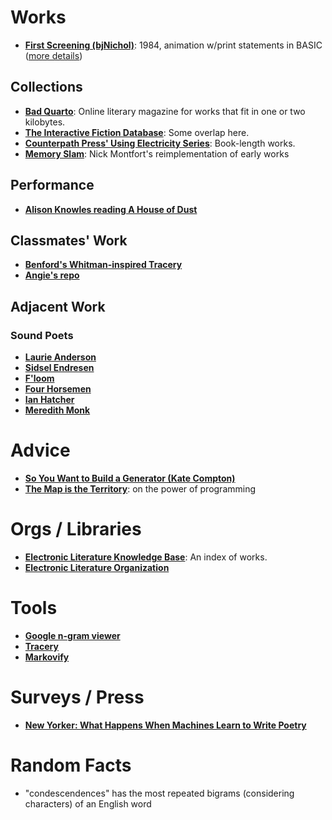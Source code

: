 # Works
* [**First Screening (bjNichol)**](https://www.youtube.com/watch?v=rEdUSQ7WCSM): 1984, animation w/print statements in BASIC ([more details](http://vispo.com/bp/introduction.htm))

## Collections
* [**Bad Quarto**](https://taper.badquar.to/): Online literary magazine for works that fit in one or two kilobytes.
* [**The Interactive Fiction Database**](https://ifdb.tads.org/): Some overlap here.
* [**Counterpath Press' Using Electricity Series**](http://counterpathpress.org/using-electricity): Book-length works.
* [**Memory Slam**](https://nickm.com/memslam/): Nick Montfort's reimplementation of early works

## Performance
* [**Alison Knowles reading A House of Dust**](https://www.youtube.com/watch?v=-68Z708lFsY)

## Classmates' Work
* [**Benford's Whitman-inspired Tracery**](https://gist.github.com/benfordslaw/d0240b119dece0ff6610c363ad5aae73)
* [**Angie's repo**](https://github.com/monacuca/CWML_Workshop_stuff)

## Adjacent Work

### Sound Poets
* [**Laurie Anderson**](https://laurieanderson.com/)
* [**Sidsel Endresen**](https://www.ecmrecords.com/artists/1435046303/sidsel-endresen)
* [**F'loom**](https://soundcloud.com/floom-2)
* [**Four Horsemen**](https://writing.upenn.edu/pennsound/x/4-Horsemen.php)
* [**Ian Hatcher**](https://ianhatcher.net/)
* [**Meredith Monk**](https://www.meredithmonk.org/)

# Advice

* [**So You Want to Build a Generator (Kate Compton)**](https://galaxykate0.tumblr.com/post/139774965871/so-you-want-to-build-a-generator)
* [**The Map is the Territory**](https://solarpunk.cool/zines/map-is-the-territory/): on the power of programming

# Orgs / Libraries
* [**Electronic Literature Knowledge Base**](https://elmcip.net/): An index of works.
* [**Electronic Literature Organization**](https://eliterature.org/)

# Tools
* [**Google n-gram viewer**](https://books.google.com/ngrams)
* [**Tracery**](https://tracery.io/)
* [**Markovify**](https://github.com/jsvine/markovify)

# Surveys / Press
* [**New Yorker: What Happens When Machines Learn to Write Poetry**](https://www.newyorker.com/culture/annals-of-inquiry/the-mechanical-muse)

# Random Facts
* "condescendences" has the most repeated bigrams (considering characters) of an English word
